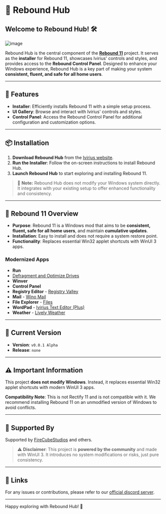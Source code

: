 # 🚀 Rebound Hub

## Welcome to Rebound Hub! 🛠️

![image](https://github.com/user-attachments/assets/6c7630cd-1197-433e-9cfa-f9098ce78cc8)

Rebound Hub is the central component of the [**Rebound 11**](https://ivirius.vercel.app/rebound11) project. It serves as the **installer** for Rebound 11, showcases Ivirius' controls and styles, and provides access to the **Rebound Control Panel**. Designed to enhance your Windows experience, Rebound Hub is a key part of making your system **consistent, fluent, and safe for all home users**.

---

## 🌟 Features

- **Installer**: Efficiently installs Rebound 11 with a simple setup process.
- **UI Gallery**: Browse and interact with Ivirius' controls and styles.
- **Control Panel**: Access the Rebound Control Panel for additional configuration and customization options.

---

## 📦 Installation

1. **Download Rebound Hub** from the [Ivirius website](https://ivirius.vercel.app/rebound11).
2. **Run the Installer**: Follow the on-screen instructions to install Rebound Hub.
3. **Launch Rebound Hub** to start exploring and installing Rebound 11.

> 🔧 **Note:** Rebound Hub does not modify your Windows system directly. It integrates with your existing setup to offer enhanced functionality and consistency.

---

## 🔧 Rebound 11 Overview

- **Purpose**: Rebound 11 is a Windows mod that aims to be **consistent, fluent, safe for all home users**, and maintain **cumulative updates**.
- **Installation**: Easy to install and does not require a system restore point.
- **Functionality**: Replaces essential Win32 applet shortcuts with WinUI 3 apps.

### Modernized Apps

- **Run**
- [Defragment and Optimize Drives](https://github.com/FlamebladeOmega/Rebound-Defrag)
- **Winver**
- **Control Panel**
- **Registry Editor** - [Registry Valley](https://github.com/0x5bfa/FluentRegEdit)
- **Mail** - [Wino Mail](https://github.com/bkaankose/Wino-Mail)
- **File Explorer** - [Files](https://github.com/files-community/files)
- **WordPad** - [Ivirius Text Editor (Plus)](https://github.com/IviriusMain/Ivirius-Text-Editor-Plus)
- **Weather** - [Lively Weather](https://apps.microsoft.com/detail/9pp0mfqfvsc5?hl=en-mt&gl=MT)

---

## 🔄 Current Version

- **Version**: `v0.0.1 Alpha`
- **Release**: `none`

---

## ⚠️ Important Information

This project **does not modify Windows**. Instead, it replaces essential Win32 applet shortcuts with modern WinUI 3 apps. 

**Compatibility Note**: This is not Rectify 11 and is not compatible with it. We recommend installing Rebound 11 on an unmodified version of Windows to avoid conflicts.

---

## 💬 Supported By

Supported by [FireCubeStudios](https://github.com/FireCubeStudios) and others. 

> ⚠️ **Disclaimer**: This project is **powered by the community** and made with WinUI 3. It introduces no system modifications or risks, just pure consistency.

---

## 🔗 Links

For any issues or contributions, please refer to our [official discord server](https://discord.com/invite/uasSwW5U2B).

---

Happy exploring with Rebound Hub! 🎉
